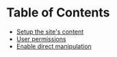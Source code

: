 Table of Contents
=================

* [Setup the site's content](https://github.com/KeyteqLabs/ezexceed-guide/blob/master/en/developer/content-setup.md)
* [User permissions](https://github.com/KeyteqLabs/ezexceed-guide/blob/master/en/developer/permissions.md)
* [Enable direct manipulation](https://github.com/KeyteqLabs/ezexceed-guide/blob/master/en/developer/direct-manipulation.md)